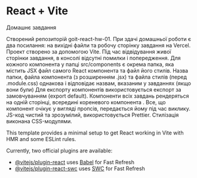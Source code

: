# React + Vite

Домашнє завдання

Створений репозиторій goit-react-hw-01.
При здачі домашньої роботи є два посилання: на вихідні файли та робочу сторінку завдання на Vercel.
Проект створено за допомогою Vite.
Під час відвідування живої сторінки завдання, в консолі відсутні помилки і попередження.
Для кожного компонента у папці src/components є окрема папка, яка містить JSX файл самого React компонента та файл його стилів. Назва папки, файла компонента (з розширенням .jsx) та файла стилів (перед .module.css) однакова і відповідає назвам, вказаним у завданнях (якщо вони були)
Для експорту компонентів використовується експорт за замовчуванням (export default).
Компоненти всіх завдань рендеряться на одній сторінці, всередині кореневого компонента <App>.
Все, що компонент очікує у вигляді пропсів, передається йому під час виклику.
JS-код чистий та зрозумілий, використовується Prettier.
Стилізація виконана CSS-модулями.

This template provides a minimal setup to get React working in Vite with HMR and some ESLint rules.

Currently, two official plugins are available:

- [@vitejs/plugin-react](https://github.com/vitejs/vite-plugin-react/blob/main/packages/plugin-react/README.md) uses [Babel](https://babeljs.io/) for Fast Refresh
- [@vitejs/plugin-react-swc](https://github.com/vitejs/vite-plugin-react-swc) uses [SWC](https://swc.rs/) for Fast Refresh

